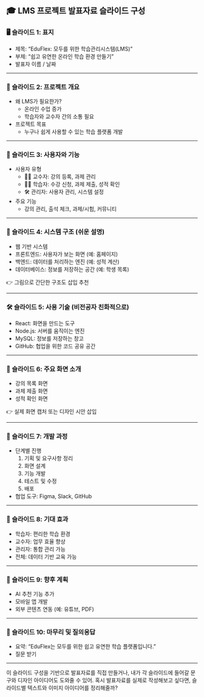 ## 🎓 LMS 프로젝트 발표자료 슬라이드 구성

### 🖥️ 슬라이드 1: 표지
- 제목: “EduFlex: 모두를 위한 학습관리시스템(LMS)”
- 부제: “쉽고 유연한 온라인 학습 환경 만들기”
- 발표자 이름 / 날짜

---

### 📌 슬라이드 2: 프로젝트 개요
- 왜 LMS가 필요한가?
  - 온라인 수업 증가
  - 학습자와 교수자 간의 소통 필요
- 프로젝트 목표
  - 누구나 쉽게 사용할 수 있는 학습 플랫폼 개발

---

### 👥 슬라이드 3: 사용자와 기능
- 사용자 유형
  - 👨‍🏫 교수자: 강의 등록, 과제 관리
  - 👩‍🎓 학습자: 수강 신청, 과제 제출, 성적 확인
  - 🛠️ 관리자: 사용자 관리, 시스템 설정
- 주요 기능
  - 강의 관리, 출석 체크, 과제/시험, 커뮤니티

---

### 🧠 슬라이드 4: 시스템 구조 (쉬운 설명)
- 웹 기반 시스템
- 프론트엔드: 사용자가 보는 화면 (예: 홈페이지)
- 백엔드: 데이터를 처리하는 엔진 (예: 성적 계산)
- 데이터베이스: 정보를 저장하는 공간 (예: 학생 목록)

👉 그림으로 간단한 구조도 삽입 추천

---

### 🛠️ 슬라이드 5: 사용 기술 (비전공자 친화적으로)
- React: 화면을 만드는 도구
- Node.js: 서버를 움직이는 엔진
- MySQL: 정보를 저장하는 창고
- GitHub: 협업을 위한 코드 공유 공간

---

### 📸 슬라이드 6: 주요 화면 소개
- 강의 목록 화면
- 과제 제출 화면
- 성적 확인 화면

👉 실제 화면 캡처 또는 디자인 시안 삽입

---

### 🔄 슬라이드 7: 개발 과정
- 단계별 진행
  1. 기획 및 요구사항 정리
  2. 화면 설계
  3. 기능 개발
  4. 테스트 및 수정
  5. 배포
- 협업 도구: Figma, Slack, GitHub

---

### 🚀 슬라이드 8: 기대 효과
- 학습자: 편리한 학습 환경
- 교수자: 업무 효율 향상
- 관리자: 통합 관리 가능
- 전체: 데이터 기반 교육 가능

---

### 🔮 슬라이드 9: 향후 계획
- AI 추천 기능 추가
- 모바일 앱 개발
- 외부 콘텐츠 연동 (예: 유튜브, PDF)

---

### 🙋 슬라이드 10: 마무리 및 질의응답
- 요약: “EduFlex는 모두를 위한 쉽고 유연한 학습 플랫폼입니다.”
- 질문 받기

---

이 슬라이드 구성을 기반으로 발표자료를 직접 만들거나, 내가 각 슬라이드에 들어갈 문구와 디자인 아이디어도 도와줄 수 있어. 혹시 발표자료를 실제로 작성해보고 싶다면, 슬라이드별 텍스트와 이미지 아이디어를 정리해줄까?
